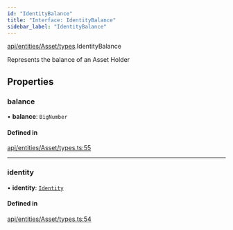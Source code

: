 ```yaml
---
id: "IdentityBalance"
title: "Interface: IdentityBalance"
sidebar_label: "IdentityBalance"
---
```


[api/entities/Asset/types](../../../../../../modules/API/Entities/Asset/Types/Types.md).IdentityBalance

Represents the balance of an Asset Holder

## Properties

### balance

• **balance**: `BigNumber`

#### Defined in

[api/entities/Asset/types.ts:55](https://github.com/PolymeshAssociation/polymesh-sdk/blob/968f8d70c/src/api/entities/Asset/types.ts#L55)

___

### identity

• **identity**: [`Identity`](../../../../../../classes/API/Entities/Identity/Identity.md)

#### Defined in

[api/entities/Asset/types.ts:54](https://github.com/PolymeshAssociation/polymesh-sdk/blob/968f8d70c/src/api/entities/Asset/types.ts#L54)
